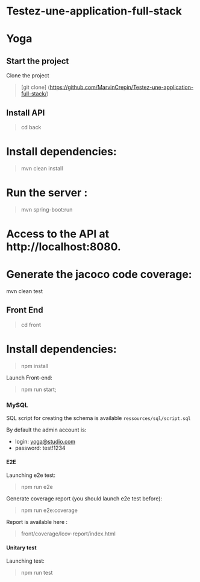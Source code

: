 # Testez-une-application-full-stack

# Yoga

## Start the project

Clone the project

> [git clone] (https://github.com/MarvinCrepin/Testez-une-application-full-stack/)

## Install API

> cd back

# Install dependencies:

> mvn clean install

# Run the server :

> mvn spring-boot:run

# Access to the API at http://localhost:8080.

# Generate the jacoco code coverage:

mvn clean test

## Front End

> cd front

# Install dependencies:

> npm install

Launch Front-end:

> npm run start;


### MySQL

SQL script for creating the schema is available `ressources/sql/script.sql`

By default the admin account is:
- login: yoga@studio.com
- password: test!1234

#### E2E

Launching e2e test:

> npm run e2e

Generate coverage report (you should launch e2e test before):

> npm run e2e:coverage

Report is available here :

> front/coverage/lcov-report/index.html

#### Unitary test

Launching test:

> npm run test
